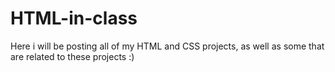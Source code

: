 # HTML-in-class
Here i will be posting all of my HTML and CSS projects, as well as some that are related to these projects :)
